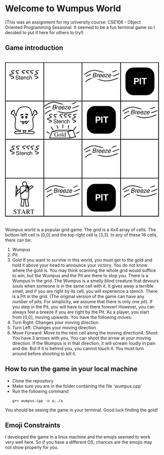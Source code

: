 # Welcome to Wumpus World
(This was an assignment for my university course: CSE108 - Object Oriented Programming Sessional. It seemed to be a fun terminal game so I decided to put it here for others to try!)

## Game introduction

<br />
<div align="center">
  <img src="A-Typical-Wumpus-World.png" alt="Image Description">
</div>
<br />

Wumpus world is a popular grid game. The grid is a 4x4 array of cells. The bottom left cell is [0,0] and
the top right cell is [3,3]. In any of these 16 cells, there can be:
1. Wumpus
2. Pit
3. Gold
If you want to survive in this world, you must get to the gold and hold it above your head to announce
your victory. You do not know where the gold is. You may think scanning the whole grid would suffice to
win, but the Wumpus and the Pit are there to stop you.
There is a Wumpus in the grid. The Wumpus is a smelly blind creature that devours souls when someone
is in the same cell with it. It gives away a terrible smell, and if you are right by its cell, you will experience
a stench.
There is a Pit in the grid. (The original version of the game can have any number of pits. For simplicity,
we assume that there is only one pit). If you step in the Pit, you will have to rot there forever! However,
you can always feel a breeze if you are right by the Pit.
As a player, you start from [0,0], moving upwards. You have the following moves:
1. Turn Right: Changes your moving direction
2. Turn Left: Changes your moving direction
3. Move Forward: Move to the next cell along the moving direction4. Shoot: You have 3 arrows with you. You can shoot the arrow at your moving direction. If the
Wumpus is in that direction, it will scream loudly in pain and die. But if it is behind you, you
cannot touch it. You must turn around before shooting to kill it.

## How to run the game in your local machine
 - Clone the repository
 - Make sure you are in the folder containing the file 'wumpus.cpp'
 - Run the following command
    ```
    g++ wumpus.cpp -o a;./a
    ```

You should be seeing the game in your terminal. Good luck finding the gold!

## Emoji Constraints
I developed the game in a linux machine and the emojis seemed to work very well here. So if you have a different OS, 
chances are the emojis may not show properly for you. 

